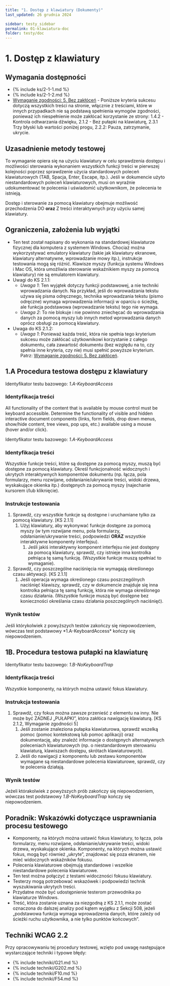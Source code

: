 ```yaml
---
title: "1. Dostęp z klawiatury (Dokumenty)"
last_updated: 26 grudnia 2024

sidebar: testy_sidebar
permalink: 01-klawiatura-doc
folder: testy/doc
---
```


# 1. Dostęp z klawiatury

## Wymagania dostępności
- {% include ks/2-1-1.md %}  
- {% include ks/2-1-2.md %}  
-   [Wymaganie zgodności: 5. Bez zakłóceń](https://www.w3.org/Translations/WCAG21-pl/#cc5) - Poniższe kryteria sukcesu dotyczą wszystkich treści na stronie, włącznie z treściami, które w innych przypadkach nie są podstawą spełnienia wymogów zgodności, ponieważ ich niespełnienie może zakłócać korzystanie ze strony: 1.4.2 - Kontrola odtwarzania dźwięku, 2.1.2 - Bez pułapki na klawiaturę, 2.3.1 Trzy błyski lub wartości poniżej progu, 2.2.2: Pauza, zatrzymanie, ukrycie.

## Uzasadnienie metody testowej

To wymaganie opiera się na użyciu klawiatury w celu sprawdzenia dostępu i możliwości sterowania wykonaniem wszystkich funkcji treści w pierwszej kolejności poprzez sprawdzenie użycia standardowych poleceń klawiaturowych (TAB, Spacja, Enter, Escape, itp.). Jeśli w dokumencie użyto niestandardowych poleceń klawiaturowych, musi on wyraźnie udokumentować te polecenia i uświadomić użytkownikom, że polecenia te istnieją.

Dostęp i sterowanie za pomocą klawiatury obejmuje możliwość przechodzenia DO **oraz** Z treści interaktywnych przy użyciu  samej klawiatury.

## Ograniczenia, założenia lub wyjątki
-   Ten test został napisany do wykonania na standardowej klawiaturze fizycznej dla komputera z systemem Windows. Chociaż można wykorzystywać emulatory klawiatury (takie jak klawiatury ekranowe, klawiatury alternatywne, wprowadzanie mowy itp.), instrukcje testowania mogą się różnić. Klawisze myszy (funkcja systemu Windows i Mac OS, która umożliwia sterowanie wskaźnikiem myszy za pomocą klawiatury) nie są emulatorem klawiatury.
-   Uwagi do KS 2.1.1:
    -   *Uwaga 1*: Ten wyjątek dotyczy funkcji podstawowej, a nie techniki wprowadzania danych. Na przykład, jeśli do wprowadzania tekstu używa się pisma odręcznego, technika wprowadzania tekstu (pismo odręczne) wymaga wprowadzenia informacji w&nbsp;oparciu o ścieżkę, ale funkcja podstawowa (wprowadzanie tekstu) tego nie wymaga.
    -   *Uwaga 2*: To nie blokuje i nie powinno zniechęcać do wprowadzania danych za pomocą myszy lub innych metod wprowadzania danych oprócz obsługi za pomocą klawiatury.
-   Uwaga do KS 2.1.2:
    -   *Uwaga 1*: Ponieważ każda treść, która nie spełnia tego kryterium sukcesu może zakłócać użytkownikowi korzystanie z całego dokumentu,  cała zawartość dokumentu (bez względu na to, czy spełnia inne kryteria, czy nie) musi spełnić powyższe kryterium. Patrz: [Wymaganie zgodności: 5. Bez zakłóceń](https://www.w3.org/Translations/WCAG21-pl/#cc5).

## 1.A Procedura testowa dostępu z klawiatury
Identyfikator testu bazowego: *1.A-KeyboardAccess*

### Identyfikacja treści

<p id="d1aIC">All functionality of the content that is available by mouse control must be keyboard accessible. Determine the functionality of visible and hidden interactive document components (links, form fields, drop down menus, show/hide content, tree views, pop ups, etc.) available using a mouse (hover and/or click).</p>

Identyfikator testu bazowego: *1.A-KeyboardAccess*

### Identyfikacja treści
<p id="d1aIC">Wszystkie funkcje treści, które są dostępne za pomocą myszy, muszą być dostępne za pomocą klawiatury. Określ funkcjonalność widocznych i ukrytych interaktywnych komponentów dokumentu (np. łącza, pola formularzy, menu rozwijane, odsłanianie/ukrywanie treści, widoki drzewa, wyskakujące okienka itp.) dostępnych za pomocą myszy (najechanie kursorem i/lub kliknięcie).</p>

### Instrukcje testowania
1.  Sprawdź, czy wszystkie funkcje są dostępne i uruchamiane tylko za pomocą klawiatury. [KS 2.1.1]
    1.  Użyj klawiatury, aby wykonywać funkcje dostępne za pomocą myszy (w tym rozwijane menu, pola formularzy, odsłanianie/ukrywanie treści, podpowiedzi **ORAZ** wszystkie interaktywne komponenty interfejsu).
        1.  Jeśli jakiś interaktywny komponent interfejsu nie jest dostępny za pomocą klawiatury, sprawdź, czy istnieje inna kontrolka pełniąca tę samą funkcję. (Wszystkie funkcje muszą spełniać to wymaganie).
2.  Sprawdź, czy poszczególne naciśnięcia nie wymagają określonego czasu aktywacji. [KS 2.1.1]
    1.  Jeśli operacja wymaga określonego czasu poszczególnych naciśnięć klawiszy, sprawdź, czy w dokumencie znajduje się inna kontrolka pełniąca tę samą funkcję, która nie wymaga określonego czasu działania. (Wszystkie funkcje muszą być dostępne bez konieczności określania czasu działania poszczególnych naciśnięć).


### Wynik testów
<p id="d1aTR">Jeśli którykolwiek z powyższych testów zakończy się niepowodzeniem, wówczas test podstawowy *1.A-KeyboardAccess* kończy się niepowodzeniem.</p>

## 1B. Procedura testowa pułapki na klawiaturę

Identyfikator testu bazowego: *1.B-NoKeyboardTrap*

### Identyfikacja treści
<p id="d1bIC">Wszystkie komponenty, na których można ustawić fokus klawiatury.</p>

### Instrukcja testowania
1.  Sprawdź, czy fokus można zawsze przenieść z elementu na inny. Nie może być ŻADNEJ „PUŁAPKI”, która zakłóca nawigację klawiaturą. [KS 2.1.2, Wymaganie zgodności 5]
    1.  Jeśli zostanie znaleziona pułapka klawiaturowa, sprawdź wszelką pomoc (pomoc kontekstową lub pomoc aplikacji) oraz dokumentację, aby znaleźć informacje o dostępnych alternatywnych poleceniach klawiaturowych (np. o niestandardowym sterowaniu klawiaturą, klawiszach dostępu, skrótach klawiaturowych).
    2. Jeśli do nawigacji z komponentu lub zestawu komponentów wymagane są niestandardowe polecenia klawiaturowe, sprawdź, czy te polecenia działają.

### Wynik testów
Jeżeli którakolwiek z powyższych prób zakończy się niepowodzeniem, wówczas test podstawowy *1.B-NoKeyboardTrap* kończy się niepowodzeniem.

##  Poradnik: Wskazówki dotyczące usprawniania procesu testowego

- Komponenty, na których można ustawić fokus klawiatury, to łącza, pola formularzy, menu rozwijane, odsłanianie/ukrywanie treści, widoki drzewa, wyskakujące okienka. Komponenty, na których można ustawić fokus, mogą być również „ukryte”, znajdować się poza ekranem, nie mieć widocznych wskaźników fokusu.  
-   Polecenia klawiaturowe obejmują standardowe i wszelkie niestandardowe polecenia klawiaturowe.
-   Ten test można połączyć z testami widoczności fokusu klawiatury.
-   Testerzy mogą potrzebować wskazówek i podpowiedzi technik wyszukiwania ukrytych treści.
-   Przydatne może być udostępnienie testerom przewodnika po klawiaturze Windows.
-   Treść, która zostanie uznana za niezgodną z KS 2.1.1, może zostać oznaczona do dalszej analizy pod kątem wyjątku z Sekcji 508, jeżeli „podstawowa funkcja wymaga wprowadzenia danych, które zależy od ścieżki ruchu użytkownika, a nie tylko punktów końcowych”.


## Techniki WCAG 2.2
Przy opracowywaniu tej procedury testowej, wzięto pod uwagę następujące wystarczające techniki i typowe błędy:

- {% include techniki/G21.md %}
- {% include techniki/G202.md %}
- {% include techniki/F10.md %}
- {% include techniki/F54.md %}